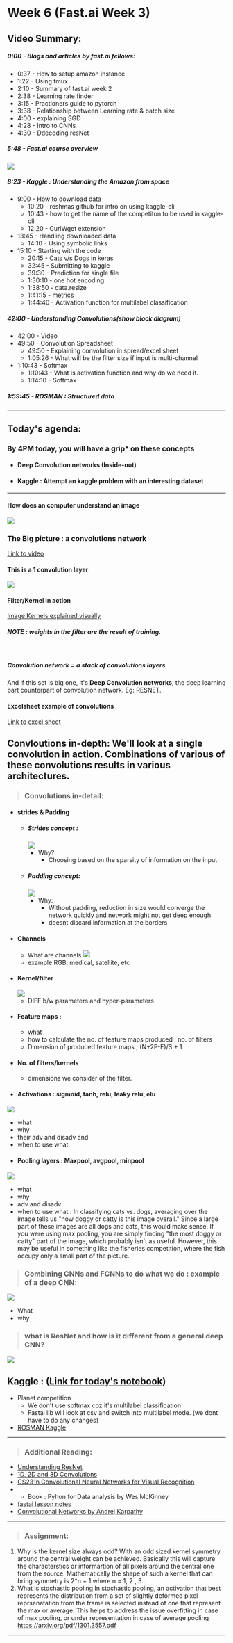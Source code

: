 # Week 6 (Fast.ai Week 3)

## Video Summary:
##### 0:00 - Blogs and articles by fast.ai fellows:
- 0:37 - How to setup amazon instance
- 1:22 - Using tmux
- 2:10 - Summary of fast.ai week 2
- 2:38 - Learning rate finder
- 3:15 - Practioners guide to pytorch
- 3:38 - Relationship between Learning rate & batch size
- 4:00 - explaining SGD
- 4:28 - Intro to CNNs
- 4:30 - Ddecoding resNet

##### 5:48 - Fast.ai course overview
![](https://www.zerotosingularity.com/img/fast-ai-part-1-lesson-1-annotated-notes/fast-ai-part-1-course-structure.png)

##### 8:23 - Kaggle : Understanding the Amazon from space 
- 9:00 - How to download data 
  - 10:20 - reshmas github for intro on using kaggle-cli
  - 10:43 - how to get the name of the competiton to be used in kaggle-cli
  - 12:20 - CurlWget extension
- 13:45 - Handling downloaded data
  - 14:10 - Using symbolic links
- 15:10 - Starting with the code
  - 20:15 - Cats v/s Dogs in keras
  - 32:45 - Submitting to kaggle
  - 39:30 - Prediction for single file 
  - 1:30:10 - one hot encoding
  - 1:38:50 - data.resize
  - 1:41:15 - metrics 
  - 1:44:40 - Activation function for multilabel classification

##### 42:00 - Understanding Convolutions(show block diagram)
  - 42:00 - Video
  - 49:50 - Convolution Spreadsheet
    - 49:50 - Explaining convolution in spread/excel sheet
    - 1:05:26 - What will be the filter size if input is multi-channel
  - 1:10:43 - Softmax
    - 1:10:43 - What is activation function and why do we need it.
    - 1:14:10 - Softmax
##### 1:59:45 - ROSMAN : Structured data

--- 

## Today's agenda:

### By 4PM today, you will have a grip* on these concepts
- #### Deep Convolution networks (Inside-out)
- #### Kaggle : Attempt an kaggle problem with an interesting dataset

---

#### How does an computer understand an image
![](https://cdn-images-1.medium.com/max/1600/1*ccVO7341XIh7GfvzQS1IGw.png)

### The Big picture : a convolutions network
[Link to video](https://youtu.be/Oqm9vsf_hvU?t=266)

#### This is a 1 convolution layer
![](https://github.com/vdumoulin/conv_arithmetic/raw/master/gif/no_padding_no_strides.gif)

#### Filter/Kernel in action
[Image Kernels explained visually](http://setosa.io/ev/image-kernels/)
##### NOTE : weights in the filter are the result of training.

<br />

##### Convolution network = a stack of convolutions layers
And if this set is big one, it's **Deep Convolution networks**, the deep learning part counterpart of convolution network. Eg: RESNET.

#### Excelsheet example of convolutions
[Link to excel sheet](https://docs.google.com/spreadsheets/d/1rXJ_tmMAePh07nBdMBc18kfaANP02vL0E9ii-kSRsnA/)


## Convloutions in-depth: We'll look at a single convolution in action. Combinations of various of these convolutions results in various architectures.

> ### Convolutions in-detail: 

- #### strides & Padding
  - ##### Strides concept : 
    ![](https://github.com/vdumoulin/conv_arithmetic/raw/master/gif/no_padding_strides.gif)
    - Why?
      - Choosing based on the sparsity of information on the input
  - ##### Padding concept:
    ![](https://github.com/vdumoulin/conv_arithmetic/raw/master/gif/same_padding_no_strides.gif)
    - Why:
      - Without padding, reduction in size would converge the network quickly and network might not get deep enough.
      - doesnt discard information at the borders
- #### Channels
  - What are channels
    ![](http://xrds.acm.org/blog/wp-content/uploads/2016/06/Figure1.png)
  - example RGB, medical, satellite, etc
- #### Kernel/filter 
  ![](https://i.stack.imgur.com/9Iu89.gif)
  - DIFF b/w parameters and hyper-parameters
- #### Feature maps : 
  - what
  - how to calculate the no. of feature maps produced : no. of filters
  - Dimension of produced feature maps ; (N+2P-F)/S + 1 
- #### No. of filters/kernels 
  - dimensions we consider of the filter.
- #### Activations : sigmoid, tanh, relu, leaky relu, elu 
![](https://cdn-images-1.medium.com/max/1600/1*DRKBmIlr7JowhSbqL6wngg.png)
  - what
  - why
  - their adv and disadv and 
  - when to use what.
- #### Pooling layers : Maxpool, avgpool, minpool
![](http://cs231n.github.io/assets/cnn/maxpool.jpeg)
  - what
  - why
  - adv and disadv
  - when to use what : In classifying cats vs. dogs, averaging over the image tells us "how doggy or catty is this image overall." Since a large part of these images are all dogs and cats, this would make sense. If you were using max pooling, you are simply finding "the most doggy or catty" part of the image, which probably isn't as useful. However, this may be useful in something like the fisheries competition, where the fish occupy only a small part of the picture.

> ### Combining CNNs and FCNNs to do what we do : example of a deep CNN:
![](https://github.com/AI6-Bangalore-Chapter/2018-cycle-2/blob/master/Sessions/Session_6/pretrained.png)
- What
- why

> ### what is ResNet and how is it different from a general deep CNN?
![](https://cdn-images-1.medium.com/max/800/1*zS2ChIMwAqC5DQbL5yD9iQ.png)      

## Kaggle : ([Link for today's notebook](https://www.kaggle.com/suraj2596/ai6-blore-w6-fast-ai-lesson-3))
- Planet competition
  - We don't use softmax coz it's multilabel classification
  - Fastai lib will look at csv and switch into multilabel mode. (we dont have to do any changes)
- [ROSMAN Kaggle](https://www.kaggle.com/hortonhearsafoo/fast-ai-lesson-3)

---

> ### Additional Reading:
- [Understanding ResNet](https://medium.com/@14prakash/understanding-and-implementing-architectures-of-resnet-and-resnext-for-state-of-the-art-image-cf51669e1624)
- [1D, 2D and 3D Convolutions](https://ifding.github.io/2018/05/24/1d-2d-and-3d-convolutions-in-cnn/)
- [CS231n Convolutional Neural Networks for Visual Recognition](http://cs231n.github.io/convolutional-networks/)
- - Book : Pyhon for Data analysis by Wes McKinney
- [fastai lesson notes](http://forums.fast.ai/t/wiki-lesson-3/9401)
- [Convolutional Networks by Andrej Karpathy](http://cs231n.github.io/convolutional-networks/)
--- 

> ### Assignment:
1. Why is the kernel size always odd?
With an odd sized kernel symmetry around the central weight can be achieved. Basically this will capture the characterstics or informartion of all pixels around the central one from the source.  Mathematically  the shape of such a kernel that can bring symmetry is 2*n + 1 where  n = 1, 2 , 3...
2. What is stochastic pooling
   In stochastic pooling, an activation that best represents the distribution  from a set of slightly deformed pixel reprsenatation from the frame  is selected instead of one that represent the max or average. This helps to address the issue overfitting  in case of max pooling, or under representation in case of average pooling
https://arxiv.org/pdf/1301.3557.pdf   


---

